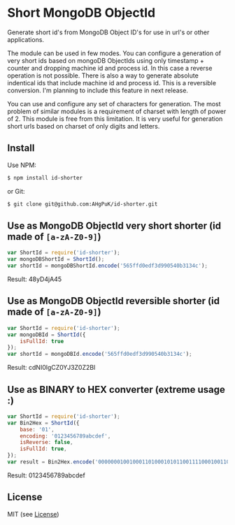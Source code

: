Short MongoDB ObjectId
===================
Generate short id's from MongoDB Object ID's for use in url's or other applications.

The module can be used in few modes.
You can configure a generation of very short ids based on mongoDB ObjectIds using only timestamp + counter and dropping  machine id and process id.
In this case a reverse operation is not possible.
There is also a way to generate absolute indentical ids that include machine id and process id. This is a reversible conversion.
I'm planning to include this feature in next release.

You can use and configure any set of characters for generation. The most problem of similar modules is a requirement of charset with length of power of 2.
This module is free from this limitation.
It is very useful for generation short urls based on charset of only digits and letters.



Install
-------
Use NPM:

```bash
$ npm install id-shorter
```

or Git:

```bash
$ git clone git@github.com:AHgPuK/id-shorter.git
```

Use as MongoDB ObjectId very short shorter (id made of `[a-zA-Z0-9]`)
---
```javascript
var ShortId = require('id-shorter');
var mongoDBShortId = ShortId();
var shortId = mongoDBShortId.encode('565ffd0edf3d990540b3134c');
```
Result: 48yD4jA45

Use as MongoDB ObjectId reversible shorter (id made of `[a-zA-Z0-9]`)
---
```javascript
var ShortId = require('id-shorter');
var mongoDBId = ShortId({
	isFullId: true
});
var shortId = mongoDBId.encode('565ffd0edf3d990540b3134c');
```
Result: cdNI0lgCZ0YJ3Z0Z2Bl

Use as BINARY to HEX converter (extreme usage :)
---
```javascript
var ShortId = require('id-shorter');
var Bin2Hex = ShortId({
	base: '01',
	encoding: '0123456789abcdef',
	isReverse: false,
	isFullId: true,
});
var result = Bin2Hex.encode('0000000100100011010001010110011110001001101010111100110111101111');
```
Result: 0123456789abcdef

License
-------
MIT (see [License](LICENSE))